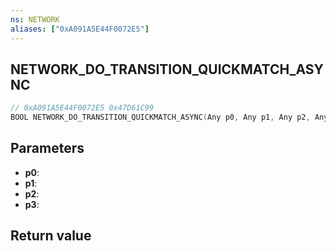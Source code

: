 ```yaml
---
ns: NETWORK
aliases: ["0xA091A5E44F0072E5"]
---
```

## NETWORK_DO_TRANSITION_QUICKMATCH_ASYNC

```c
// 0xA091A5E44F0072E5 0x47D61C99
BOOL NETWORK_DO_TRANSITION_QUICKMATCH_ASYNC(Any p0, Any p1, Any p2, Any p3);
```


## Parameters
* **p0**: 
* **p1**: 
* **p2**: 
* **p3**: 

## Return value
